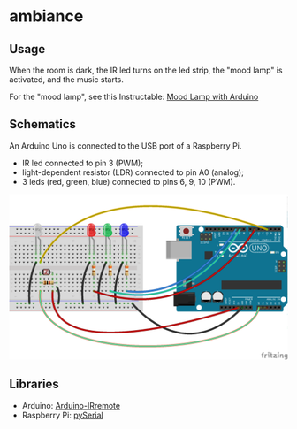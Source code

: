 ambiance
========

Usage
-----
When the room is dark, the IR led turns on the led strip, the "mood lamp" is
activated, and the music starts.

For the "mood lamp", see this Instructable:
[Mood Lamp with Arduino](http://www.instructables.com/id/Mood-Lamp-with-Arduino/)

Schematics
----------
An Arduino Uno is connected to the USB port of a Raspberry Pi.

* IR led connected to pin 3 (PWM);
* light-dependent resistor (LDR) connected to pin A0 (analog);
* 3 leds (red, green, blue) connected to pins 6, 9, 10 (PWM).

![ambiance-schematics](ambiance-schematics.png)

Libraries
---------
* Arduino: [Arduino-IRremote](https://github.com/shirriff/Arduino-IRremote)
* Raspberry Pi: [pySerial](http://pyserial.sourceforge.net/)
